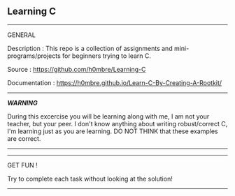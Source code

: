 ## Learning C

--------------------------------------------------------

GENERAL

Description :
This repo is a collection of assignments and mini-programs/projects for beginners trying to learn C.

Source :
https://github.com/h0mbre/Learning-C

Documentation :
https://h0mbre.github.io/Learn-C-By-Creating-A-Rootkit/

--------------------------------------------------------

***WARNING***

During this excercise you will be learning along with me,
I am not your teacher, but your peer.
I don't know anything about writing robust/correct C,
I'm learning just as you are learning.
DO NOT THINK that these examples are correct.

*************

--------------------------------------------------------

GET FUN !

Try to complete each task without looking at the solution!

--------------------------------------------------------